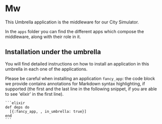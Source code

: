 # Mw

This Umbrella application is the middleware for our City Simulator.

In the `apps` folder you can find the different apps which compose the
middleware, along with their role in it.

## Installation under the umbrella

You will find detailed instructions on how to install an application in this
umbrella in each one of the applications.

Please be careful when installing an application `fancy_app`: the code block we
provide contains annotations for Markdown syntax highlighting, if supported
(the first and the last line in the following snippet, if you are able to see
'elixir' in the first line).

    ```elixir
    def deps do
      [{:fancy_app, , in_umbrella: true}]
    end
    ```

